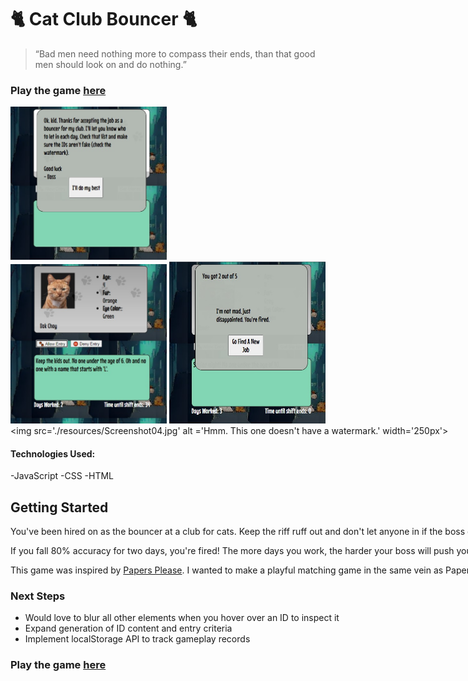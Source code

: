 # &#128008; Cat Club Bouncer &#128008;

> “Bad men need nothing more to compass their ends, than that good men should look on and do nothing.”

### Play the game [here](https://timrathert.github.io/Cat-Club-Bouncer/)

<img src='./resources/Screenshot01.jpg' alt ='Game start message' width='250px'><nobr>
<img src='./resources/Screenshot02.jpg' alt ='Can this one come in?' width='250px'>
<img src='./resources/Screenshot03.jpg' alt ='Getting fired is never easy' width='250px'><nobr>
<img src='./resources/Screenshot04.jpg' alt ='Hmm. This one doesn't have a watermark.' width='250px'>


#### Technologies Used:
-JavaScript
-CSS 
-HTML

## Getting Started
You've been hired on as the bouncer at a club for cats. Keep the riff ruff out and don't let anyone in if the boss doesn't want them in. Your shift ends each day when you've checked 5 IDs or when you run out of time.  
  
If you fall 80% accuracy for two days, you're fired! The more days you work, the harder your boss will push you. How long will you be able to keep up?


This game was inspired by <a href ="https://papersplea.se/">Papers Please</a>. I wanted to make a playful matching game in the same vein as Papers Please and see what I could learn along the way. Matching is simple enough, so a timer was introduced. Adding a decrementing timer immediately upped the perceived intensity of the gameplay.


### Next Steps
- Would love to blur all other elements when you hover over an ID to inspect it
- Expand generation of ID content and entry criteria
- Implement localStorage API to track gameplay records


### Play the game [here](https://timrathert.github.io/Cat-Club-Bouncer/)

<!-- Konami Code? -->
